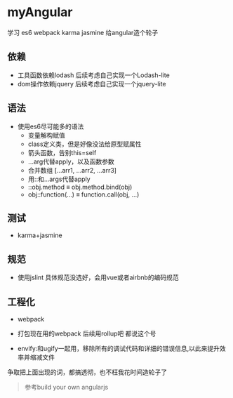 # myAngular
学习 es6 webpack karma jasmine 给angular造个轮子

## 依赖

* 工具函数依赖lodash 后续考虑自己实现一个Lodash-lite
* dom操作依赖jquery 后续考虑自己实现一个jquery-lite

## 语法
* 使用es6尽可能多的语法
    - 变量解构赋值
    - class定义类，但是好像没法给原型赋属性
    - 箭头函数，告别this=self
    - ...arg代替apply，以及函数参数
    - 合并数组 [...arr1, ...arr2, ...arr3]
    - 用::和...args代替apply
    - ::obj.method     ≡ obj.method.bind(obj)
    - obj::function(…) ≡ function.call(obj, …)

## 测试
* karma+jasmine

## 规范

* 使用jslint 具体规范没选好，会用vue或者airbnb的编码规范

## 工程化
* webpack

* 打包现在用的webpack 后续用rollup吧 都说这个号
* envify:和ugify一起用，移除所有的调试代码和详细的错误信息,以此来提升效率并缩减文件

争取把上面出现的词，都搞透彻，也不枉我花时间造轮子了

> 参考build your own angularjs
